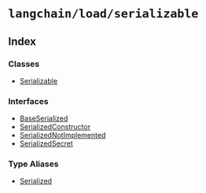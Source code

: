 `langchain/load/serializable`
=============================

Index[](#index "Direct link to Index")
---------------------------------------

### Classes[](#classes "Direct link to Classes")

*   [Serializable](/docs/api/load_serializable/classes/Serializable)

### Interfaces[](#interfaces "Direct link to Interfaces")

*   [BaseSerialized](/docs/api/load_serializable/interfaces/BaseSerialized)
*   [SerializedConstructor](/docs/api/load_serializable/interfaces/SerializedConstructor)
*   [SerializedNotImplemented](/docs/api/load_serializable/interfaces/SerializedNotImplemented)
*   [SerializedSecret](/docs/api/load_serializable/interfaces/SerializedSecret)

### Type Aliases[](#type-aliases "Direct link to Type Aliases")

*   [Serialized](/docs/api/load_serializable/types/Serialized)